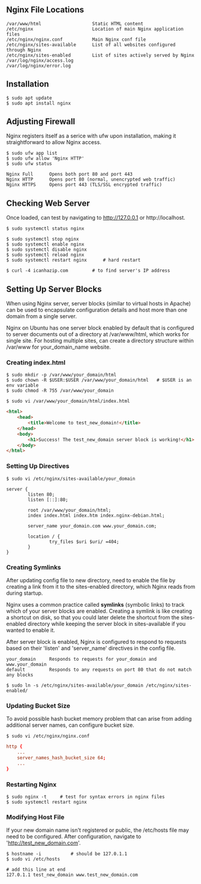 ## Nginx File Locations

```
/var/www/html                   Static HTML content
/etc/nginx                      Location of main Nginx application files
/etc/nginx/nginx.conf           Main Nginx conf file
/etc/nginx/sites-available      List of all websites configured through Nginx
/etc/nginx/sites-enabled        List of sites actively served by Nginx
/var/log/nginx/access.log
/var/log/nginx/error.log
```

## Installation

```console
$ sudo apt update
$ sudo apt install nginx
```

## Adjusting Firewall

Nginx registers itself as a serice with ufw upon installation, making it straightforward to allow Nginx access.

```console
$ sudo ufw app list
$ sudo ufw allow 'Nginx HTTP'
$ sudo ufw status
```

```
Nginx Full      Opens both port 80 and port 443
Nginx HTTP      Opens port 80 (normal, unencrypted web traffic)
Nginx HTTPS     Opens port 443 (TLS/SSL encrypted traffic)
```

## Checking Web Server

Once loaded, can test by navigating to http://127.0.0.1 or http://localhost.

```console
$ sudo systemctl status nginx

$ sudo systemctl stop nginx
$ sudo systemctl enable nginx
$ sudo systemctl disable nginx
$ sudo systemctl reload nginx
$ sudo systemctl restart nginx      # hard restart

$ curl -4 icanhazip.com         # to find server's IP address
```

## Setting Up Server Blocks

When using Nginx server, server blocks (similar to virtual hosts in Apache) can be used to encapsulate configuration details and host more than one domain from a single server.

Nginx on Ubuntu has one server block enabled by default that is configured to server documents out of a directory at /var/www/html, which works for single site. For hosting multiple sites, can create a directory structure within /var/www for your_domain_name website.

### Creating index.html

```console
$ sudo mkdir -p /var/www/your_domain/html
$ sudo chown -R $USER:$USER /var/www/your_domain/html   # $USER is an env variable
$ sudo chmod -R 755 /var/www/your_domain

$ sudo vi /var/www/your_domain/html/index.html
```

```html
<html>
    <head>
        <title>Welcome to test_new_domain!</title>
    </head>
    <body>
        <h1>Success! The test_new_domain server block is working!</h1>
    </body>
</html>
```

### Setting Up Directives

```console
$ sudo vi /etc/nginx/sites-available/your_domain
```

```
server {
        listen 80;
        listen [::]:80;

        root /var/www/your_domain/html;
        index index.html index.htm index.nginx-debian.html;

        server_name your_domain.com www.your_domain.com;

        location / {
                try_files $uri $uri/ =404;
        }
}
```

### Creating Symlinks

After updating config file to new directory, need to enable the file by creating a link from it to the sites-enabled directory, which Nginx reads from during startup.

Nginx uses a common practice called **symlinks** (symbolic links) to track which of your server blocks are enabled. Creating a symlink is like creating a shortcut on disk, so that you could later delete the shortcut from the sites-enabled directory while keeping the server block in sites-available if you wanted to enable it.

After server block is enabled, Nginx is configured to respond to requests based on their 'listen' and 'server_name' directives in the config file.

```
your_domain     Responds to requests for your_domain and www.your_domain
default         Responds to any requests on port 80 that do not match any blocks
```

```console
$ sudo ln -s /etc/nginx/sites-available/your_domain /etc/nginx/sites-enabled/
```

### Updating Bucket Size

To avoid possible hash bucket memory problem that can arise from adding additional server names, can configure bucket size.

```console
$ sudo vi /etc/nginx/nginx.conf
```

```conf
http {
    ...
    server_names_hash_bucket_size 64;
    ...
}
```

### Restarting Nginx

```console
$ sudo nginx -t     # test for syntax errors in nginx files
$ sudo systemctl restart nginx
```

### Modifying Host File

If your new domain name isn't registered or public, the /etc/hosts file may need to be configured. After configuration, navigate to 'http://test_new_domain.com'.

```console
$ hostname -i           # should be 127.0.1.1
$ sudo vi /etc/hosts
```

```
# add this line at end
127.0.1.1 test_new_domain www.test_new_domain.com
```
